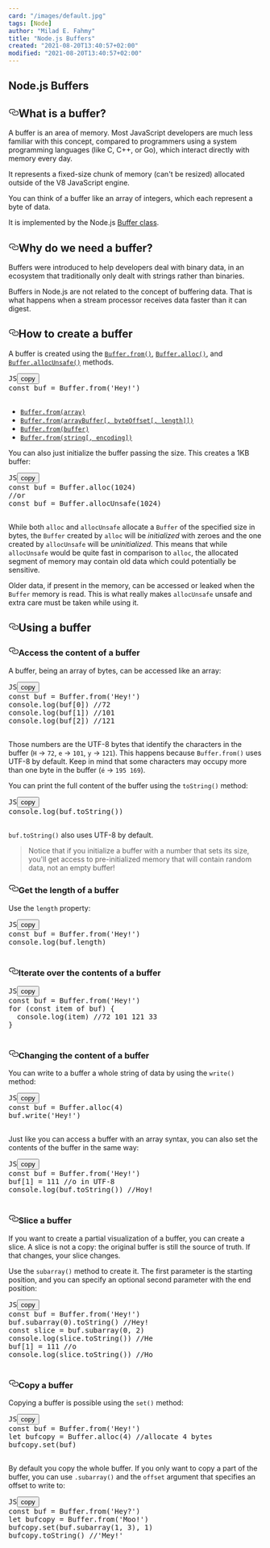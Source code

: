 ```yaml
---
card: "/images/default.jpg"
tags: [Node]
author: "Milad E. Fahmy"
title: "Node.js Buffers"
created: "2021-08-20T13:40:57+02:00"
modified: "2021-08-20T13:40:57+02:00"
---
```

<div id="___gatsby"><div style="outline:none" tabindex="-1" id="gatsby-focus-wrapper"><div class="layout-container"><main class="grid-container"><article class="article-reader"><h1 class="article-reader__headline">Node.js Buffers</h1><div><h2 id="what-is-a-buffer" style="position:relative"><a href="#what-is-a-buffer" aria-label="what is a buffer permalink" class="autolink-headers before"><svg aria-hidden="true" height="20" version="1.1" viewBox="0 0 16 16" width="20"><path fill-rule="evenodd" d="M4 9h1v1H4c-1.5 0-3-1.69-3-3.5S2.55 3 4 3h4c1.45 0 3 1.69 3 3.5 0 1.41-.91 2.72-2 3.25V8.59c.58-.45 1-1.27 1-2.09C10 5.22 8.98 4 8 4H4c-.98 0-2 1.22-2 2.5S3 9 4 9zm9-3h-1v1h1c1 0 2 1.22 2 2.5S13.98 12 13 12H9c-.98 0-2-1.22-2-2.5 0-.83.42-1.64 1-2.09V6.25c-1.09.53-2 1.84-2 3.25C6 11.31 7.55 13 9 13h4c1.45 0 3-1.69 3-3.5S14.5 6 13 6z"></path></svg></a>What is a buffer?</h2><p>A buffer is an area of memory. Most JavaScript developers are much less familiar with this concept, compared to programmers using a system programming languages (like C, C++, or Go), which interact directly with memory every day.</p><p>It represents a fixed-size chunk of memory (can't be resized) allocated outside of the V8 JavaScript engine.</p><p>You can think of a buffer like an array of integers, which each represent a byte of data.</p><p>It is implemented by the Node.js <a href="https://nodejs.org/api/buffer.html">Buffer class</a>.</p><h2 id="why-do-we-need-a-buffer" style="position:relative"><a href="#why-do-we-need-a-buffer" aria-label="why do we need a buffer permalink" class="autolink-headers before"><svg aria-hidden="true" height="20" version="1.1" viewBox="0 0 16 16" width="20"><path fill-rule="evenodd" d="M4 9h1v1H4c-1.5 0-3-1.69-3-3.5S2.55 3 4 3h4c1.45 0 3 1.69 3 3.5 0 1.41-.91 2.72-2 3.25V8.59c.58-.45 1-1.27 1-2.09C10 5.22 8.98 4 8 4H4c-.98 0-2 1.22-2 2.5S3 9 4 9zm9-3h-1v1h1c1 0 2 1.22 2 2.5S13.98 12 13 12H9c-.98 0-2-1.22-2-2.5 0-.83.42-1.64 1-2.09V6.25c-1.09.53-2 1.84-2 3.25C6 11.31 7.55 13 9 13h4c1.45 0 3-1.69 3-3.5S14.5 6 13 6z"></path></svg></a>Why do we need a buffer?</h2><p>Buffers were introduced to help developers deal with binary data, in an ecosystem that traditionally only dealt with strings rather than binaries.</p><p>Buffers in Node.js are not related to the concept of buffering data. That is what happens when a stream processor receives data faster than it can digest.</p><h2 id="how-to-create-a-buffer" style="position:relative"><a href="#how-to-create-a-buffer" aria-label="how to create a buffer permalink" class="autolink-headers before"><svg aria-hidden="true" height="20" version="1.1" viewBox="0 0 16 16" width="20"><path fill-rule="evenodd" d="M4 9h1v1H4c-1.5 0-3-1.69-3-3.5S2.55 3 4 3h4c1.45 0 3 1.69 3 3.5 0 1.41-.91 2.72-2 3.25V8.59c.58-.45 1-1.27 1-2.09C10 5.22 8.98 4 8 4H4c-.98 0-2 1.22-2 2.5S3 9 4 9zm9-3h-1v1h1c1 0 2 1.22 2 2.5S13.98 12 13 12H9c-.98 0-2-1.22-2-2.5 0-.83.42-1.64 1-2.09V6.25c-1.09.53-2 1.84-2 3.25C6 11.31 7.55 13 9 13h4c1.45 0 3-1.69 3-3.5S14.5 6 13 6z"></path></svg></a>How to create a buffer</h2><p>A buffer is created using the <a href="https://nodejs.org/api/buffer.html#buffer_buffer_from_buffer_alloc_and_buffer_allocunsafe"><code class="language-text">Buffer.from()</code></a>, <a href="https://nodejs.org/api/buffer.html#buffer_class_method_buffer_alloc_size_fill_encoding"><code class="language-text">Buffer.alloc()</code></a>, and <a href="https://nodejs.org/api/buffer.html#buffer_class_method_buffer_allocunsafe_size"><code class="language-text">Buffer.allocUnsafe()</code></a> methods.</p><pre class="prism-code language-js"><div class="shell-box-top"><span>JS</span><button type="button">copy</button></div><div class="token-line"><span class="token keyword">const</span><span class="token plain"> buf </span><span class="token operator">=</span><span class="token plain"> </span><span class="token maybe-class-name">Buffer</span><span class="token punctuation">.</span><span class="token keyword module">from</span><span class="token punctuation">(</span><span class="token string">'Hey!'</span><span class="token punctuation">)</span><span class="token plain"></span></div><div class="token-line"><span class="token plain">
</span></div></pre><ul><li><a href="https://nodejs.org/api/buffer.html#buffer_class_method_buffer_from_array"><code class="language-text">Buffer.from(array)</code></a></li><li><a href="https://nodejs.org/api/buffer.html#buffer_class_method_buffer_from_arraybuffer_byteoffset_length"><code class="language-text">Buffer.from(arrayBuffer[, byteOffset[, length]])</code></a></li><li><a href="https://nodejs.org/api/buffer.html#buffer_class_method_buffer_from_buffer"><code class="language-text">Buffer.from(buffer)</code></a></li><li><a href="https://nodejs.org/api/buffer.html#buffer_class_method_buffer_from_string_encoding"><code class="language-text">Buffer.from(string[, encoding])</code></a></li></ul><p>You can also just initialize the buffer passing the size. This creates a 1KB buffer:</p><pre class="prism-code language-js"><div class="shell-box-top"><span>JS</span><button type="button">copy</button></div><div class="token-line"><span class="token keyword">const</span><span class="token plain"> buf </span><span class="token operator">=</span><span class="token plain"> </span><span class="token maybe-class-name">Buffer</span><span class="token punctuation">.</span><span class="token method function property-access">alloc</span><span class="token punctuation">(</span><span class="token number">1024</span><span class="token punctuation">)</span><span class="token plain"></span></div><div class="token-line"><span class="token plain"></span><span class="token comment">//or</span><span class="token plain"></span></div><div class="token-line"><span class="token plain"></span><span class="token keyword">const</span><span class="token plain"> buf </span><span class="token operator">=</span><span class="token plain"> </span><span class="token maybe-class-name">Buffer</span><span class="token punctuation">.</span><span class="token method function property-access">allocUnsafe</span><span class="token punctuation">(</span><span class="token number">1024</span><span class="token punctuation">)</span><span class="token plain"></span></div><div class="token-line"><span class="token plain">
</span></div></pre><p>While both <code class="language-text">alloc</code> and <code class="language-text">allocUnsafe</code> allocate a <code class="language-text">Buffer</code> of the specified size in bytes, the <code class="language-text">Buffer</code> created by <code class="language-text">alloc</code> will be <em>initialized</em> with zeroes and the one created by <code class="language-text">allocUnsafe</code> will be <em>uninitialized</em>. This means that while <code class="language-text">allocUnsafe</code> would be quite fast in comparison to <code class="language-text">alloc</code>, the allocated segment of memory may contain old data which could potentially be sensitive.</p><p>Older data, if present in the memory, can be accessed or leaked when the <code class="language-text">Buffer</code> memory is read. This is what really makes <code class="language-text">allocUnsafe</code> unsafe and extra care must be taken while using it.</p><h2 id="using-a-buffer" style="position:relative"><a href="#using-a-buffer" aria-label="using a buffer permalink" class="autolink-headers before"><svg aria-hidden="true" height="20" version="1.1" viewBox="0 0 16 16" width="20"><path fill-rule="evenodd" d="M4 9h1v1H4c-1.5 0-3-1.69-3-3.5S2.55 3 4 3h4c1.45 0 3 1.69 3 3.5 0 1.41-.91 2.72-2 3.25V8.59c.58-.45 1-1.27 1-2.09C10 5.22 8.98 4 8 4H4c-.98 0-2 1.22-2 2.5S3 9 4 9zm9-3h-1v1h1c1 0 2 1.22 2 2.5S13.98 12 13 12H9c-.98 0-2-1.22-2-2.5 0-.83.42-1.64 1-2.09V6.25c-1.09.53-2 1.84-2 3.25C6 11.31 7.55 13 9 13h4c1.45 0 3-1.69 3-3.5S14.5 6 13 6z"></path></svg></a>Using a buffer</h2><h3 id="access-the-content-of-a-buffer" style="position:relative"><a href="#access-the-content-of-a-buffer" aria-label="access the content of a buffer permalink" class="autolink-headers before"><svg aria-hidden="true" height="20" version="1.1" viewBox="0 0 16 16" width="20"><path fill-rule="evenodd" d="M4 9h1v1H4c-1.5 0-3-1.69-3-3.5S2.55 3 4 3h4c1.45 0 3 1.69 3 3.5 0 1.41-.91 2.72-2 3.25V8.59c.58-.45 1-1.27 1-2.09C10 5.22 8.98 4 8 4H4c-.98 0-2 1.22-2 2.5S3 9 4 9zm9-3h-1v1h1c1 0 2 1.22 2 2.5S13.98 12 13 12H9c-.98 0-2-1.22-2-2.5 0-.83.42-1.64 1-2.09V6.25c-1.09.53-2 1.84-2 3.25C6 11.31 7.55 13 9 13h4c1.45 0 3-1.69 3-3.5S14.5 6 13 6z"></path></svg></a>Access the content of a buffer</h3><p>A buffer, being an array of bytes, can be accessed like an array:</p><pre class="prism-code language-js"><div class="shell-box-top"><span>JS</span><button type="button">copy</button></div><div class="token-line"><span class="token keyword">const</span><span class="token plain"> buf </span><span class="token operator">=</span><span class="token plain"> </span><span class="token maybe-class-name">Buffer</span><span class="token punctuation">.</span><span class="token keyword module">from</span><span class="token punctuation">(</span><span class="token string">'Hey!'</span><span class="token punctuation">)</span><span class="token plain"></span></div><div class="token-line"><span class="token plain"></span><span class="token console class-name">console</span><span class="token punctuation">.</span><span class="token method function property-access">log</span><span class="token punctuation">(</span><span class="token plain">buf</span><span class="token punctuation">[</span><span class="token number">0</span><span class="token punctuation">]</span><span class="token punctuation">)</span><span class="token plain"> </span><span class="token comment">//72</span><span class="token plain"></span></div><div class="token-line"><span class="token plain"></span><span class="token console class-name">console</span><span class="token punctuation">.</span><span class="token method function property-access">log</span><span class="token punctuation">(</span><span class="token plain">buf</span><span class="token punctuation">[</span><span class="token number">1</span><span class="token punctuation">]</span><span class="token punctuation">)</span><span class="token plain"> </span><span class="token comment">//101</span><span class="token plain"></span></div><div class="token-line"><span class="token plain"></span><span class="token console class-name">console</span><span class="token punctuation">.</span><span class="token method function property-access">log</span><span class="token punctuation">(</span><span class="token plain">buf</span><span class="token punctuation">[</span><span class="token number">2</span><span class="token punctuation">]</span><span class="token punctuation">)</span><span class="token plain"> </span><span class="token comment">//121</span><span class="token plain"></span></div><div class="token-line"><span class="token plain">
</span></div></pre><p>Those numbers are the UTF-8 bytes that identify the characters in the buffer (<code class="language-text">H</code> → <code class="language-text">72</code>, <code class="language-text">e</code> → <code class="language-text">101</code>, <code class="language-text">y</code> → <code class="language-text">121</code>). This happens because <code class="language-text">Buffer.from()</code> uses UTF-8 by default.
Keep in mind that some characters may occupy more than one byte in the buffer (<code class="language-text">é</code> → <code class="language-text">195 169</code>).</p><p>You can print the full content of the buffer using the <code class="language-text">toString()</code> method:</p><pre class="prism-code language-js"><div class="shell-box-top"><span>JS</span><button type="button">copy</button></div><div class="token-line"><span class="token console class-name">console</span><span class="token punctuation">.</span><span class="token method function property-access">log</span><span class="token punctuation">(</span><span class="token plain">buf</span><span class="token punctuation">.</span><span class="token method function property-access">toString</span><span class="token punctuation">(</span><span class="token punctuation">)</span><span class="token punctuation">)</span><span class="token plain"></span></div><div class="token-line"><span class="token plain">
</span></div></pre><p><code class="language-text">buf.toString()</code> also uses UTF-8 by default.</p><blockquote><p>Notice that if you initialize a buffer with a number that sets its size, you'll get access to pre-initialized memory that will contain random data, not an empty buffer!</p></blockquote><h3 id="get-the-length-of-a-buffer" style="position:relative"><a href="#get-the-length-of-a-buffer" aria-label="get the length of a buffer permalink" class="autolink-headers before"><svg aria-hidden="true" height="20" version="1.1" viewBox="0 0 16 16" width="20"><path fill-rule="evenodd" d="M4 9h1v1H4c-1.5 0-3-1.69-3-3.5S2.55 3 4 3h4c1.45 0 3 1.69 3 3.5 0 1.41-.91 2.72-2 3.25V8.59c.58-.45 1-1.27 1-2.09C10 5.22 8.98 4 8 4H4c-.98 0-2 1.22-2 2.5S3 9 4 9zm9-3h-1v1h1c1 0 2 1.22 2 2.5S13.98 12 13 12H9c-.98 0-2-1.22-2-2.5 0-.83.42-1.64 1-2.09V6.25c-1.09.53-2 1.84-2 3.25C6 11.31 7.55 13 9 13h4c1.45 0 3-1.69 3-3.5S14.5 6 13 6z"></path></svg></a>Get the length of a buffer</h3><p>Use the <code class="language-text">length</code> property:</p><pre class="prism-code language-js"><div class="shell-box-top"><span>JS</span><button type="button">copy</button></div><div class="token-line"><span class="token keyword">const</span><span class="token plain"> buf </span><span class="token operator">=</span><span class="token plain"> </span><span class="token maybe-class-name">Buffer</span><span class="token punctuation">.</span><span class="token keyword module">from</span><span class="token punctuation">(</span><span class="token string">'Hey!'</span><span class="token punctuation">)</span><span class="token plain"></span></div><div class="token-line"><span class="token plain"></span><span class="token console class-name">console</span><span class="token punctuation">.</span><span class="token method function property-access">log</span><span class="token punctuation">(</span><span class="token plain">buf</span><span class="token punctuation">.</span><span class="token property-access">length</span><span class="token punctuation">)</span><span class="token plain"></span></div><div class="token-line"><span class="token plain">
</span></div></pre><h3 id="iterate-over-the-contents-of-a-buffer" style="position:relative"><a href="#iterate-over-the-contents-of-a-buffer" aria-label="iterate over the contents of a buffer permalink" class="autolink-headers before"><svg aria-hidden="true" height="20" version="1.1" viewBox="0 0 16 16" width="20"><path fill-rule="evenodd" d="M4 9h1v1H4c-1.5 0-3-1.69-3-3.5S2.55 3 4 3h4c1.45 0 3 1.69 3 3.5 0 1.41-.91 2.72-2 3.25V8.59c.58-.45 1-1.27 1-2.09C10 5.22 8.98 4 8 4H4c-.98 0-2 1.22-2 2.5S3 9 4 9zm9-3h-1v1h1c1 0 2 1.22 2 2.5S13.98 12 13 12H9c-.98 0-2-1.22-2-2.5 0-.83.42-1.64 1-2.09V6.25c-1.09.53-2 1.84-2 3.25C6 11.31 7.55 13 9 13h4c1.45 0 3-1.69 3-3.5S14.5 6 13 6z"></path></svg></a>Iterate over the contents of a buffer</h3><pre class="prism-code language-js"><div class="shell-box-top"><span>JS</span><button type="button">copy</button></div><div class="token-line"><span class="token keyword">const</span><span class="token plain"> buf </span><span class="token operator">=</span><span class="token plain"> </span><span class="token maybe-class-name">Buffer</span><span class="token punctuation">.</span><span class="token keyword module">from</span><span class="token punctuation">(</span><span class="token string">'Hey!'</span><span class="token punctuation">)</span><span class="token plain"></span></div><div class="token-line"><span class="token plain"></span><span class="token keyword control-flow">for</span><span class="token plain"> </span><span class="token punctuation">(</span><span class="token keyword">const</span><span class="token plain"> item </span><span class="token keyword">of</span><span class="token plain"> buf</span><span class="token punctuation">)</span><span class="token plain"> </span><span class="token punctuation">{</span><span class="token plain"></span></div><div class="token-line"><span class="token plain">  </span><span class="token console class-name">console</span><span class="token punctuation">.</span><span class="token method function property-access">log</span><span class="token punctuation">(</span><span class="token plain">item</span><span class="token punctuation">)</span><span class="token plain"> </span><span class="token comment">//72 101 121 33</span><span class="token plain"></span></div><div class="token-line"><span class="token plain"></span><span class="token punctuation">}</span><span class="token plain"></span></div><div class="token-line"><span class="token plain">
</span></div></pre><h3 id="changing-the-content-of-a-buffer" style="position:relative"><a href="#changing-the-content-of-a-buffer" aria-label="changing the content of a buffer permalink" class="autolink-headers before"><svg aria-hidden="true" height="20" version="1.1" viewBox="0 0 16 16" width="20"><path fill-rule="evenodd" d="M4 9h1v1H4c-1.5 0-3-1.69-3-3.5S2.55 3 4 3h4c1.45 0 3 1.69 3 3.5 0 1.41-.91 2.72-2 3.25V8.59c.58-.45 1-1.27 1-2.09C10 5.22 8.98 4 8 4H4c-.98 0-2 1.22-2 2.5S3 9 4 9zm9-3h-1v1h1c1 0 2 1.22 2 2.5S13.98 12 13 12H9c-.98 0-2-1.22-2-2.5 0-.83.42-1.64 1-2.09V6.25c-1.09.53-2 1.84-2 3.25C6 11.31 7.55 13 9 13h4c1.45 0 3-1.69 3-3.5S14.5 6 13 6z"></path></svg></a>Changing the content of a buffer</h3><p>You can write to a buffer a whole string of data by using the <code class="language-text">write()</code> method:</p><pre class="prism-code language-js"><div class="shell-box-top"><span>JS</span><button type="button">copy</button></div><div class="token-line"><span class="token keyword">const</span><span class="token plain"> buf </span><span class="token operator">=</span><span class="token plain"> </span><span class="token maybe-class-name">Buffer</span><span class="token punctuation">.</span><span class="token method function property-access">alloc</span><span class="token punctuation">(</span><span class="token number">4</span><span class="token punctuation">)</span><span class="token plain"></span></div><div class="token-line"><span class="token plain">buf</span><span class="token punctuation">.</span><span class="token method function property-access">write</span><span class="token punctuation">(</span><span class="token string">'Hey!'</span><span class="token punctuation">)</span><span class="token plain"></span></div><div class="token-line"><span class="token plain">
</span></div></pre><p>Just like you can access a buffer with an array syntax, you can also set the contents of the buffer in the same way:</p><pre class="prism-code language-js"><div class="shell-box-top"><span>JS</span><button type="button">copy</button></div><div class="token-line"><span class="token keyword">const</span><span class="token plain"> buf </span><span class="token operator">=</span><span class="token plain"> </span><span class="token maybe-class-name">Buffer</span><span class="token punctuation">.</span><span class="token keyword module">from</span><span class="token punctuation">(</span><span class="token string">'Hey!'</span><span class="token punctuation">)</span><span class="token plain"></span></div><div class="token-line"><span class="token plain">buf</span><span class="token punctuation">[</span><span class="token number">1</span><span class="token punctuation">]</span><span class="token plain"> </span><span class="token operator">=</span><span class="token plain"> </span><span class="token number">111</span><span class="token plain"> </span><span class="token comment">//o in UTF-8</span><span class="token plain"></span></div><div class="token-line"><span class="token plain"></span><span class="token console class-name">console</span><span class="token punctuation">.</span><span class="token method function property-access">log</span><span class="token punctuation">(</span><span class="token plain">buf</span><span class="token punctuation">.</span><span class="token method function property-access">toString</span><span class="token punctuation">(</span><span class="token punctuation">)</span><span class="token punctuation">)</span><span class="token plain"> </span><span class="token comment">//Hoy!</span><span class="token plain"></span></div><div class="token-line"><span class="token plain">
</span></div></pre><h3 id="slice-a-buffer" style="position:relative"><a href="#slice-a-buffer" aria-label="slice a buffer permalink" class="autolink-headers before"><svg aria-hidden="true" height="20" version="1.1" viewBox="0 0 16 16" width="20"><path fill-rule="evenodd" d="M4 9h1v1H4c-1.5 0-3-1.69-3-3.5S2.55 3 4 3h4c1.45 0 3 1.69 3 3.5 0 1.41-.91 2.72-2 3.25V8.59c.58-.45 1-1.27 1-2.09C10 5.22 8.98 4 8 4H4c-.98 0-2 1.22-2 2.5S3 9 4 9zm9-3h-1v1h1c1 0 2 1.22 2 2.5S13.98 12 13 12H9c-.98 0-2-1.22-2-2.5 0-.83.42-1.64 1-2.09V6.25c-1.09.53-2 1.84-2 3.25C6 11.31 7.55 13 9 13h4c1.45 0 3-1.69 3-3.5S14.5 6 13 6z"></path></svg></a>Slice a buffer</h3><p>If you want to create a partial visualization of a buffer, you can create a slice. A slice is not a copy: the original buffer is still the source of truth. If that changes, your slice changes.</p><p>Use the <code class="language-text">subarray()</code> method to create it. The first parameter is the starting position, and you can specify an optional second parameter with the end position:</p><pre class="prism-code language-js"><div class="shell-box-top"><span>JS</span><button type="button">copy</button></div><div class="token-line"><span class="token keyword">const</span><span class="token plain"> buf </span><span class="token operator">=</span><span class="token plain"> </span><span class="token maybe-class-name">Buffer</span><span class="token punctuation">.</span><span class="token keyword module">from</span><span class="token punctuation">(</span><span class="token string">'Hey!'</span><span class="token punctuation">)</span><span class="token plain"></span></div><div class="token-line"><span class="token plain">buf</span><span class="token punctuation">.</span><span class="token method function property-access">subarray</span><span class="token punctuation">(</span><span class="token number">0</span><span class="token punctuation">)</span><span class="token punctuation">.</span><span class="token method function property-access">toString</span><span class="token punctuation">(</span><span class="token punctuation">)</span><span class="token plain"> </span><span class="token comment">//Hey!</span><span class="token plain"></span></div><div class="token-line"><span class="token plain"></span><span class="token keyword">const</span><span class="token plain"> slice </span><span class="token operator">=</span><span class="token plain"> buf</span><span class="token punctuation">.</span><span class="token method function property-access">subarray</span><span class="token punctuation">(</span><span class="token number">0</span><span class="token punctuation">,</span><span class="token plain"> </span><span class="token number">2</span><span class="token punctuation">)</span><span class="token plain"></span></div><div class="token-line"><span class="token plain"></span><span class="token console class-name">console</span><span class="token punctuation">.</span><span class="token method function property-access">log</span><span class="token punctuation">(</span><span class="token plain">slice</span><span class="token punctuation">.</span><span class="token method function property-access">toString</span><span class="token punctuation">(</span><span class="token punctuation">)</span><span class="token punctuation">)</span><span class="token plain"> </span><span class="token comment">//He</span><span class="token plain"></span></div><div class="token-line"><span class="token plain">buf</span><span class="token punctuation">[</span><span class="token number">1</span><span class="token punctuation">]</span><span class="token plain"> </span><span class="token operator">=</span><span class="token plain"> </span><span class="token number">111</span><span class="token plain"> </span><span class="token comment">//o</span><span class="token plain"></span></div><div class="token-line"><span class="token plain"></span><span class="token console class-name">console</span><span class="token punctuation">.</span><span class="token method function property-access">log</span><span class="token punctuation">(</span><span class="token plain">slice</span><span class="token punctuation">.</span><span class="token method function property-access">toString</span><span class="token punctuation">(</span><span class="token punctuation">)</span><span class="token punctuation">)</span><span class="token plain"> </span><span class="token comment">//Ho</span><span class="token plain"></span></div><div class="token-line"><span class="token plain">
</span></div></pre><h3 id="copy-a-buffer" style="position:relative"><a href="#copy-a-buffer" aria-label="copy a buffer permalink" class="autolink-headers before"><svg aria-hidden="true" height="20" version="1.1" viewBox="0 0 16 16" width="20"><path fill-rule="evenodd" d="M4 9h1v1H4c-1.5 0-3-1.69-3-3.5S2.55 3 4 3h4c1.45 0 3 1.69 3 3.5 0 1.41-.91 2.72-2 3.25V8.59c.58-.45 1-1.27 1-2.09C10 5.22 8.98 4 8 4H4c-.98 0-2 1.22-2 2.5S3 9 4 9zm9-3h-1v1h1c1 0 2 1.22 2 2.5S13.98 12 13 12H9c-.98 0-2-1.22-2-2.5 0-.83.42-1.64 1-2.09V6.25c-1.09.53-2 1.84-2 3.25C6 11.31 7.55 13 9 13h4c1.45 0 3-1.69 3-3.5S14.5 6 13 6z"></path></svg></a>Copy a buffer</h3><p>Copying a buffer is possible using the <code class="language-text">set()</code> method:</p><pre class="prism-code language-js"><div class="shell-box-top"><span>JS</span><button type="button">copy</button></div><div class="token-line"><span class="token keyword">const</span><span class="token plain"> buf </span><span class="token operator">=</span><span class="token plain"> </span><span class="token maybe-class-name">Buffer</span><span class="token punctuation">.</span><span class="token keyword module">from</span><span class="token punctuation">(</span><span class="token string">'Hey!'</span><span class="token punctuation">)</span><span class="token plain"></span></div><div class="token-line"><span class="token plain"></span><span class="token keyword">let</span><span class="token plain"> bufcopy </span><span class="token operator">=</span><span class="token plain"> </span><span class="token maybe-class-name">Buffer</span><span class="token punctuation">.</span><span class="token method function property-access">alloc</span><span class="token punctuation">(</span><span class="token number">4</span><span class="token punctuation">)</span><span class="token plain"> </span><span class="token comment">//allocate 4 bytes</span><span class="token plain"></span></div><div class="token-line"><span class="token plain">bufcopy</span><span class="token punctuation">.</span><span class="token method function property-access">set</span><span class="token punctuation">(</span><span class="token plain">buf</span><span class="token punctuation">)</span><span class="token plain"></span></div><div class="token-line"><span class="token plain">
</span></div></pre><p>By default you copy the whole buffer. If you only want to copy a part of the buffer, you can use <code class="language-text">.subarray()</code> and the <code class="language-text">offset</code> argument that specifies an offset to write to:</p><pre class="prism-code language-js"><div class="shell-box-top"><span>JS</span><button type="button">copy</button></div><div class="token-line"><span class="token keyword">const</span><span class="token plain"> buf </span><span class="token operator">=</span><span class="token plain"> </span><span class="token maybe-class-name">Buffer</span><span class="token punctuation">.</span><span class="token keyword module">from</span><span class="token punctuation">(</span><span class="token string">'Hey?'</span><span class="token punctuation">)</span><span class="token plain"></span></div><div class="token-line"><span class="token plain"></span><span class="token keyword">let</span><span class="token plain"> bufcopy </span><span class="token operator">=</span><span class="token plain"> </span><span class="token maybe-class-name">Buffer</span><span class="token punctuation">.</span><span class="token keyword module">from</span><span class="token punctuation">(</span><span class="token string">'Moo!'</span><span class="token punctuation">)</span><span class="token plain"></span></div><div class="token-line"><span class="token plain">bufcopy</span><span class="token punctuation">.</span><span class="token method function property-access">set</span><span class="token punctuation">(</span><span class="token plain">buf</span><span class="token punctuation">.</span><span class="token method function property-access">subarray</span><span class="token punctuation">(</span><span class="token number">1</span><span class="token punctuation">,</span><span class="token plain"> </span><span class="token number">3</span><span class="token punctuation">)</span><span class="token punctuation">,</span><span class="token plain"> </span><span class="token number">1</span><span class="token punctuation">)</span><span class="token plain"></span></div><div class="token-line"><span class="token plain">bufcopy</span><span class="token punctuation">.</span><span class="token method function property-access">toString</span><span class="token punctuation">(</span><span class="token punctuation">)</span><span class="token plain"> </span><span class="token comment">//'Mey!'</span><span class="token plain"></span></div><div class="token-line"><span class="token plain">
</span></div></pre></div></article></main></div></div><div id="gatsby-announcer" style="position:absolute;top:0;width:1px;height:1px;padding:0;overflow:hidden;clip:rect(0, 0, 0, 0);white-space:nowrap;border:0" aria-live="assertive" aria-atomic="true"></div></div>
